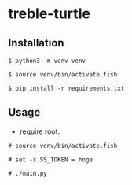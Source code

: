# treble-turtle

## Installation

```
$ python3 -m venv venv
```

```
$ source venv/bin/activate.fish
```

```
$ pip install -r requirements.txt
```

## Usage

- require root.

```
# source venv/bin/activate.fish
```

```
# set -x SS_TOKEN = hoge
```

```
# ./main.py
```
